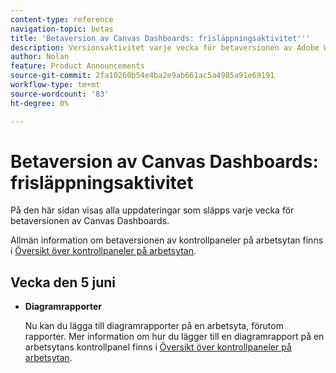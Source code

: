 ```yaml
---
content-type: reference
navigation-topic: betas
title: 'Betaversion av Canvas Dashboards: frisläppningsaktivitet'''
description: Versionsaktivitet varje vecka för betaversionen av Adobe Workfront Canvas Dashboards
author: Nolan
feature: Product Announcements
source-git-commit: 2fa10260b54e4ba2e9ab661ac5a4985a91e69191
workflow-type: tm+mt
source-wordcount: '83'
ht-degree: 0%

---
```



# Betaversion av Canvas Dashboards: frisläppningsaktivitet

På den här sidan visas alla uppdateringar som släpps varje vecka för betaversionen av Canvas Dashboards.

Allmän information om betaversionen av kontrollpaneler på arbetsytan finns i [Översikt över kontrollpaneler på arbetsytan](/help/quicksilver/reports-and-dashboards/dashboards/creating-and-managing-dashboards/canvas-dashboards-overview.md).

## Vecka den 5 juni

* **Diagramrapporter**

  Nu kan du lägga till diagramrapporter på en arbetsyta, förutom rapporter. Mer information om hur du lägger till en diagramrapport på en arbetsytans kontrollpanel finns i [Översikt över kontrollpaneler på arbetsytan](/help/quicksilver/reports-and-dashboards/dashboards/creating-and-managing-dashboards/canvas-dashboards-overview.md).